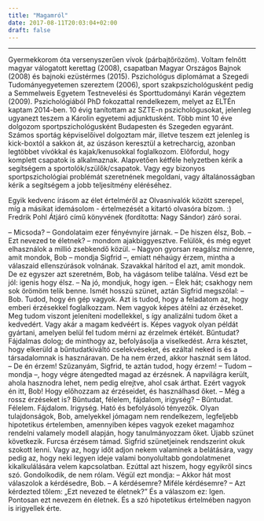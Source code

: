 ```yaml
---
title: "Magamról"
date: 2017-08-11T20:03:04+02:00
draft: false
---
```


___

Gyermekkorom óta versenyszerűen vívok (párbajtőrözöm). Voltam felnőtt magyar válogatott kerettag (2008), csapatban Magyar Országos Bajnok (2008) és bajnoki ezüstérmes (2015).
Pszichológus diplomámat a Szegedi Tudományegyetemen szereztem (2006), sport szakpszichológusként pedig a Semmelweis Egyetem Testnevelési és Sporttudományi Karán végeztem (2009). Pszichológiából PhD fokozattal rendelkezem, melyet az ELTÉn kaptam 2014-ben. 10 évig tanítottam az SZTE-n pszichológusokat, jelenleg ugyanezt teszem a Károlin egyetemi adjunktusként.
Több mint 10 éve dolgozom sportpszichológusként Budapesten és Szegeden egyaránt. Számos sportág képviselőivel dolgoztam már, illetve teszem ezt jelenleg is kick-boxtól a sakkon át, az úszáson keresztül a ketrecharcig, azonban legtöbbet vívókkal és kajak/kenusokkal foglalkozom. Előfordul, hogy komplett csapatok is alkalmaznak. Alapvetően kétféle helyzetben kérik a segítségem a sportolók/szülők/csapatok. Vagy egy bizonyos sportpszichológiai problémát szeretnének megoldani, vagy általánosságban kérik a segítségem a jobb teljesítmény eléréséhez.

Egyik kedvenc írásom az élet értelméről az Olvasnivalók között szerepel, míg a másikat idemásolom - értelmezését a kitartó olvasóra bízom. :) Fredrik Pohl Átjáró című könyvének (fordította: Nagy Sándor) záró sorai.

– Micsoda? – Gondolataim ezer fényévnyire járnak. 
– De hiszen élsz, Bob. 
– Ezt nevezed te életnek? – mondom ajakbiggyesztve. Felülök, és még egyet elhasználok a millió zsebkendő közül. 
– Nagyon gyorsan reagálsz mindenre, amit mondok, Bob – mondja Sigfrid –, emiatt néhaúgy érzem, mintha a válaszaid ellenszúrások volnának. Szavakkal hárítod el azt, amit mondok. De ez egyszer azt szeretném, Bob, ha vágásom telibe találna. Vésd ezt be jól: igenis hogy élsz.
– Na jó, mondjuk, hogy igen. – Élek hát; csakhogy nem sok örömöm telik benne.
Ismét hosszú szünet, aztán Sigfrid megszólal: 
– Bob. Tudod, hogy én gép vagyok. Azt is tudod, hogy a feladatom az, hogy emberi érzésekkel foglalkozzam. Nem vagyok képes átélni az érzéseket. Meg tudom viszont jeleníteni modellekkel, s így analizálni tudom őket a kedvedért. Vagy akár a magam kedvéért is. Képes vagyok olyan példát gyártani, amelyen belül fel tudom mérni az érzelmek értékét. Bűntudat? Fájdalmas dolog; de minthogy az, befolyásolja a viselkedést. Arra késztet, hogy elkerüld a bűntudatkiváltó cselekvéseket, és ezáltal neked is és a társadalomnak is hasznáravan. De ha nem érzed, akkor hasznát sem látod. 
– De én érzem! Szűzanyám, Sigfrid, te aztán tudod, hogy érzem! 
– Tudom – mondja –, hogy végre átengedted magad az érzésnek. A napvilágra került, ahola hasznodra lehet, nem pedig elrejtve, ahol csak árthat. Ezért vagyok én itt, Bob! Hogy előhozzam az érzéseidet, és használhasd őket. 
– Még a rossz érzéseket is? Bűntudat, félelem, fájdalom, irigység? 
– Bűntudat. Félelem. Fájdalom. Irigység. Ható és befolyásoló tényezők. Olyan tulajdonságok, Bob, amelyekkel jómagam nem rendelkezem, legfeljebb hipotetikus értelemben, amennyiben képes vagyok ezeket magamhoz rendelni valamely modell alapján, hogy tanulmányozzam őket.
Újabb szünet következik. Furcsa érzésem támad. Sigfrid szünetjeinek rendszerint okuk szokott lenni. Vagy az, hogy időt adjon nekem valaminek a belátására, vagy pedig az, hogy neki legyen ideje valami bonyolultabb gondolatmenet kikalkulálására velem kapcsolatban. Ezúttal azt hiszem, hogy egyikről sincs szó. Gondolkodik, de nem rólam. Végül ezt mondja: – Akkor hát most válaszolok a kérdésedre, Bob. 
– A kérdésemre? Miféle kérdésemre? 
– Azt kérdezted tőlem: „Ezt nevezed te életnek?” És a válaszom ez: Igen. Pontosan ezt nevezem én életnek. És a szó hipotetikus értelmében nagyon is irigyellek érte.
